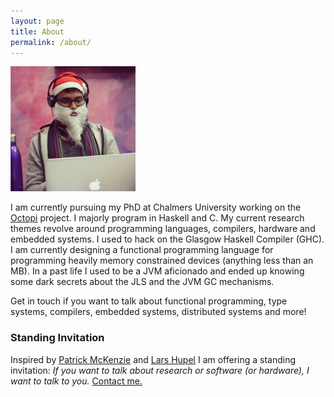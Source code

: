 ```yaml
---
layout: page
title: About
permalink: /about/
---
```


<img src="https://github.com/Abhiroop/Abhiroop.github.io/blob/master/image.png" width="200" height="200" />

I am currently pursuing my PhD at Chalmers University working on the [Octopi](https://octopi.chalmers.se) project. I majorly program in Haskell and C. My current research themes revolve around programming languages, compilers, hardware and embedded systems. I used to hack on the Glasgow Haskell Compiler (GHC). I am currently designing a functional programming language for programming heavily memory constrained devices (anything less than an MB). In a past life I used to be a JVM aficionado and ended up knowing some dark secrets about the JLS and the JVM GC mechanisms. 

Get in touch if you want to talk about functional programming, type systems, compilers, embedded systems, distributed systems and more!

### Standing Invitation

Inspired by [Patrick McKenzie](https://www.kalzumeus.com/standing-invitation/) and [Lars Hupel](https://lars.hupel.info/about/) I am offering a standing invitation: *If you want to talk about research or software (or hardware), I want to talk to you.* [Contact me.](mailto:sarkara@chalmers.se)

